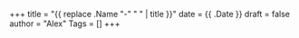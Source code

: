 +++
title = "{{ replace .Name "-" " " | title }}"
date = {{ .Date }}
draft = false
author = "Alex"
Tags = []
+++


